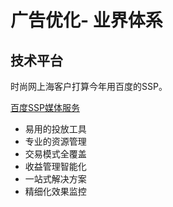 # 广告优化- 业界体系

## 技术平台

时尚网上海客户打算今年用百度的SSP。

[百度SSP媒体服务](http://ssp.baidu.com/static/index.html)

* 易用的投放工具
* 专业的资源管理
* 交易模式全覆盖
* 收益管理智能化
* 一站式解决方案
* 精细化效果监控